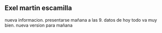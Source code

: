 ## Exel martin escamilla
nueva informacion.
presentarse mañana a las 9.
datos de hoy todo va muy bien.
nueva version para mañana
